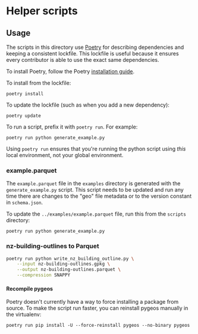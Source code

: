 # Helper scripts

## Usage

The scripts in this directory use [Poetry](https://github.com/python-poetry/poetry) for describing dependencies and keeping a consistent lockfile. This lockfile is useful because it ensures every contributor is able to use the exact same dependencies.

To install Poetry, follow the Poetry [installation guide](https://python-poetry.org/docs/#installation).

To install from the lockfile:

```
poetry install
```

To update the lockfile (such as when you add a new dependency):

```
poetry update
```

To run a script, prefix it with `poetry run`. For example:

```
poetry run python generate_example.py
```

Using `poetry run` ensures that you're running the python script using _this_ local environment, not your global environment.

### example.parquet

The `example.parquet` file in the `examples` directory is generated with the `generate_example.py` script.  This script needs to be updated and run any time there are changes to the "geo" file metadata or to the version constant in `schema.json`.

To update the `../examples/example.parquet` file, run this from the `scripts` directory:

```
poetry run python generate_example.py
```

### nz-building-outlines to Parquet

```bash
poetry run python write_nz_building_outline.py \
    --input nz-building-outlines.gpkg \
    --output nz-building-outlines.parquet \
    --compression SNAPPY
```

#### Recompile pygeos

Poetry doesn't currently have a way to force installing a package from source.
To make the script run faster, you can reinstall pygeos manually in the
virtualenv:

```
poetry run pip install -U --force-reinstall pygeos --no-binary pygeos
```
